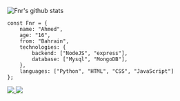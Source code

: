 ![Fnr's github stats](https://github-readme-stats.vercel.app/api?username=FnrDev&show_icons=true&theme=tokyonight)

```
const Fnr = {
    name: "Ahmed",
    age: "16",
    from: "Bahrain",
    technologies: {
        backend: ["NodeJS", "express"],
        database: ["Mysql", "MongoDB"],
    },
    languages: ["Python", "HTML", "CSS", "JavaScript"]
};
```

<a href="https://github.com/FnrDev?tab=followers">
  <img src="https://img.shields.io/github/followers/FnrDev">
</a>
<a href="https://github.com/FnrDev">
   <img src="https://komarev.com/ghpvc/?username=FnrDev">
</a>
